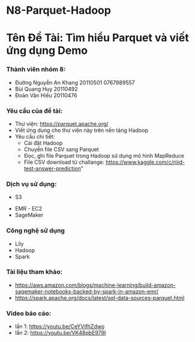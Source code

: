 # N8-Parquet-Hadoop
# Tên Đề Tài: Tìm hiểu Parquet và viết ứng dụng Demo

### Thành viên nhóm 8:

- Đường Nguyễn An Khang 20110501 0767989557
- Bùi Quang Huy 20110492
- Đoàn Văn Hiếu 20110476

### Yêu cầu của đề tài:

- Thư viện: https://parquet.apache.org/ 
- Viết ứng dụng cho thư viện này trên nền tảng Hadoop
- Yêu cầu chi tiết:
   + Cài đặt Hadoop
   + Chuyển file CSV sang Parquet
   + Đọc, ghi file Parquet trong Hadoop sử dụng mô hình MapReduce
   + File CSV download từ challange: https://www.kaggle.com/c/riiid-test-answer-prediction"

### Dịch vụ sử dụng:

- S3
* EMR - EC2
* SageMaker

### Công nghệ sử dụng

* Lily
* Hadoop
* Spark

### Tài liệu tham khảo:

- https://aws.amazon.com/blogs/machine-learning/build-amazon-sagemaker-notebooks-backed-by-spark-in-amazon-emr/
- https://spark.apache.org/docs/latest/sql-data-sources-parquet.html

### Video báo cáo:

- lần 1: https://youtu.be/CeYVifhZdwo
- lần 2: https://youtu.be/VK48pbE979I
